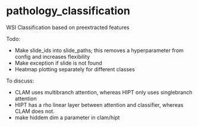 # pathology_classification
WSI Classification based on preextracted features

Todo:
- Make slide_ids into slide_paths; this removes a hyperparameter from config and increases flexibility
- Make exception if slide is not found
- Heatmap plotting separately for different classes

To discuss:
- CLAM uses multibranch attention, whereas HIPT only uses singlebranch attention
- HIPT has a rho linear layer between attention and classifier, whereas CLAM does not. 
- make hiddem dim a parameter in clam/hipt